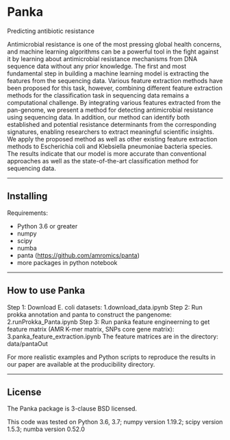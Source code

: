 Panka
====
Predicting antibiotic resistance 

Antimicrobial resistance is one of the most pressing global health concerns, and machine learning algorithms can be a powerful tool in the fight against it by learning about antimicrobial resistance mechanisms from DNA sequence data without any prior knowledge. The first and most fundamental step in building a machine learning model is extracting the features from the sequencing data. Various feature extraction methods have been proposed for this task, however, combining different feature extraction methods for the classification task in sequencing data remains a computational challenge. By integrating various features extracted from the pan-genome, we present a method for detecting antimicrobial resistance using sequencing data. In addition, our method can identify both established and potential resistance determinants from the corresponding signatures, enabling researchers to extract meaningful scientific insights. We apply the proposed method as well as other existing feature extraction methods to Escherichia coli and Klebsiella pneumoniae bacteria species. The results indicate that our model is more accurate than conventional approaches as well as the state-of-the-art classification method for sequencing data. 

----------
Installing
----------

Requirements:

* Python 3.6 or greater
* numpy
* scipy
* numba
* panta (https://github.com/amromics/panta)
* more packages in python notebook

---------------
How to use Panka
---------------

Step 1: Download E. coli datasets: 1.download_data.ipynb
Step 2: Run prokka annotation and panta to construct the pangenome: 2.runProkka_Panta.ipynb
Step 3: Run panka feature engineerning to get feature matrix (AMR K-mer matrix, SNPs core gene matrix): 3.panka_feature_extraction.ipynb
The feature matrices are in the directory: data/pantaOut


For more realistic examples and Python scripts to reproduce the results
in our paper are available at the producibility directory.

-------
License
-------

The Panka package is 3-clause BSD licensed.

This code was tested on 
Python 3.6, 3.7; numpy version 1.19.2; scipy version 1.5.3; numba version 0.52.0 

